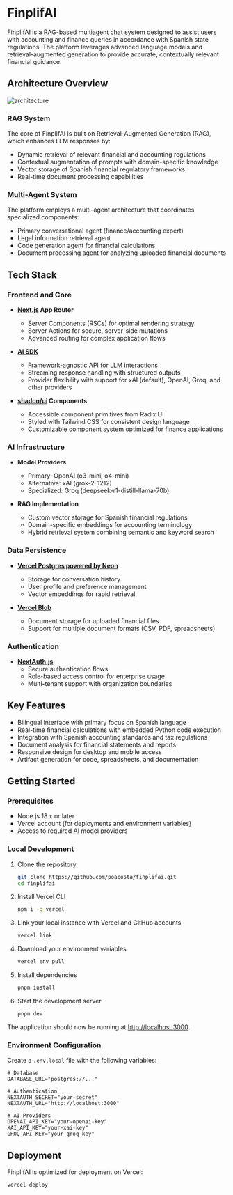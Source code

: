 # FinplifAI

FinplifAI is a RAG-based multiagent chat system designed to assist users with accounting and finance queries in
accordance with Spanish state regulations. The platform leverages advanced language models and retrieval-augmented
generation to provide accurate, contextually relevant financial guidance.

## Architecture Overview

![architecture](https://github.com/user-attachments/assets/08d5ef3e-d1d4-43ee-96ec-cef8e45f3bcb)

### RAG System

The core of FinplifAI is built on Retrieval-Augmented Generation (RAG), which enhances LLM responses by:

- Dynamic retrieval of relevant financial and accounting regulations
- Contextual augmentation of prompts with domain-specific knowledge
- Vector storage of Spanish financial regulatory frameworks
- Real-time document processing capabilities

### Multi-Agent System

The platform employs a multi-agent architecture that coordinates specialized components:

- Primary conversational agent (finance/accounting expert)
- Legal information retrieval agent
- Code generation agent for financial calculations
- Document processing agent for analyzing uploaded financial documents

## Tech Stack

### Frontend and Core

- **[Next.js](https://nextjs.org) App Router**
    - Server Components (RSCs) for optimal rendering strategy
    - Server Actions for secure, server-side mutations
    - Advanced routing for complex application flows

- **[AI SDK](https://sdk.vercel.ai/docs)**
    - Framework-agnostic API for LLM interactions
    - Streaming response handling with structured outputs
    - Provider flexibility with support for xAI (default), OpenAI, Groq, and other providers

- **[shadcn/ui](https://ui.shadcn.com) Components**
    - Accessible component primitives from Radix UI
    - Styled with Tailwind CSS for consistent design language
    - Customizable component system optimized for finance applications

### AI Infrastructure

- **Model Providers**
    - Primary: OpenAI (o3-mini, o4-mini)
    - Alternative: xAI (grok-2-1212)
    - Specialized: Groq (deepseek-r1-distill-llama-70b)

- **RAG Implementation**
    - Custom vector storage for Spanish financial regulations
    - Domain-specific embeddings for accounting terminology
    - Hybrid retrieval system combining semantic and keyword search

### Data Persistence

- **[Vercel Postgres powered by Neon](https://vercel.com/storage/postgres)**
    - Storage for conversation history
    - User profile and preference management
    - Vector embeddings for rapid retrieval

- **[Vercel Blob](https://vercel.com/storage/blob)**
    - Document storage for uploaded financial files
    - Support for multiple document formats (CSV, PDF, spreadsheets)

### Authentication

- **[NextAuth.js](https://github.com/nextauthjs/next-auth)**
    - Secure authentication flows
    - Role-based access control for enterprise usage
    - Multi-tenant support with organization boundaries

## Key Features

- Bilingual interface with primary focus on Spanish language
- Real-time financial calculations with embedded Python code execution
- Integration with Spanish accounting standards and tax regulations
- Document analysis for financial statements and reports
- Responsive design for desktop and mobile access
- Artifact generation for code, spreadsheets, and documentation

## Getting Started

### Prerequisites

- Node.js 18.x or later
- Vercel account (for deployments and environment variables)
- Access to required AI model providers

### Local Development

1. Clone the repository
   ```bash
   git clone https://github.com/poacosta/finplifai.git
   cd finplifai
   ```

2. Install Vercel CLI
   ```bash
   npm i -g vercel
   ```

3. Link your local instance with Vercel and GitHub accounts
   ```bash
   vercel link
   ```

4. Download your environment variables
   ```bash
   vercel env pull
   ```

5. Install dependencies
   ```bash
   pnpm install
   ```

6. Start the development server
   ```bash
   pnpm dev
   ```

The application should now be running at [http://localhost:3000](http://localhost:3000).

### Environment Configuration

Create a `.env.local` file with the following variables:

```
# Database
DATABASE_URL="postgres://..."

# Authentication
NEXTAUTH_SECRET="your-secret"
NEXTAUTH_URL="http://localhost:3000"

# AI Providers
OPENAI_API_KEY="your-openai-key"
XAI_API_KEY="your-xai-key"
GROQ_API_KEY="your-groq-key"
```

## Deployment

FinplifAI is optimized for deployment on Vercel:

```bash
vercel deploy
```
